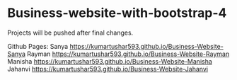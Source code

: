 # Business-website-with-bootstrap-4

Projects will be pushed after final changes.

Github Pages:
Sanya https://kumartushar593.github.io/Business-Website-Sanya
Rayman https://kumartushar593.github.io/Business-Website-Rayman
Manisha https://kumartushar593.github.io/Business-Website-Manisha
Jahanvi https://kumartushar593.github.io/Business-Website-Jahanvi
